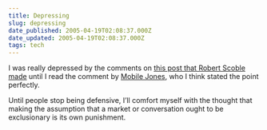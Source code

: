 ```yaml
---
title: Depressing
slug: depressing
date_published: 2005-04-19T02:08:37.000Z
date_updated: 2005-04-19T02:08:37.000Z
tags: tech
---
```


I was really depressed by the comments on [this post that Robert Scoble made](http://radio.weblogs.com/0001011/2005/04/17.html#a9890) until I read the comment by [Mobile Jones](http://www.mobilejones.com/), who I think stated the point perfectly.

Until people stop being defensive, I’ll comfort myself with the thought that making the assumption that a market or conversation ought to be exclusionary is its own punishment.

